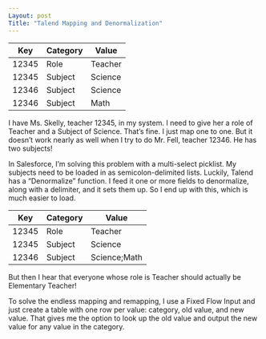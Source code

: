 ```yaml
---
Layout: post
Title: "Talend Mapping and Denormalization"
---
```


| Key | Category | Value |
| ---| ---| ---|
| 12345 | Role | Teacher |
| 12345 | Subject | Science |
| 12346 | Subject | Science |
| 12346 | Subject | Math |


I have Ms. Skelly, teacher 12345, in my system. I need to give her a role of Teacher and a Subject of Science. That’s fine. I just map one to one. But it doesn’t work nearly as well when I try to do Mr. Fell, teacher 12346. He has two subjects!

In Salesforce, I’m solving this problem with a multi-select picklist. My subjects need to be loaded in as semicolon-delimited lists. Luckily, Talend has a “Denormalize” function. I feed it one or more fields to denormalize, along with a delimiter, and it sets them up. So I end up with this, which is much easier to load.  

| Key | Category | Value |
| ---| ---| ---|
| 12345 | Role | Teacher |
| 12345 | Subject | Science |
| 12346 | Subject | Science;Math |

But then I hear that everyone whose role is Teacher should actually be Elementary Teacher!

To solve the endless mapping and remapping, I use a Fixed Flow Input and just create a table with one row per value: category, old value, and new value. That gives me the option to look up the old value and output the new value for any value in the category. 
